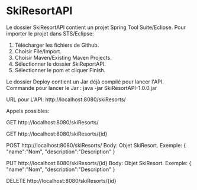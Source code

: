 # SkiResortAPI

Le dossier SkiResortAPI contient un projet Spring Tool Suite/Eclipse.
Pour importer le projet dans STS/Eclipse:

1. Télécharger les fichiers de Github.
2. Choisir File/Import.
3. Choisir Maven/Existing Maven Projects.
4. Sélectionner le dossier SkiReportAPI.
5. Sélectionner le pom et cliquer Finish.

Le dossier Deploy contient un Jar déjà compilé pour lancer l'API. Commande pour lancer le Jar : java -jar SkiResortAPI-1.0.0.jar

URL pour L'API: http://localhost:8080/skiResorts/

Appels possibles:

GET http://localhost:8080/skiResorts/

GET http://localhost:8080/skiResorts/{id}

POST http://localhost:8080/skiResorts/
Body: Objet SkiResort. 
Exemple: 
{
    "name":"Nom",
    "description":"Description"
}

PUT http://localhost:8080/skiResorts/{id}
Body: Objet SkiResort. 
Exemple: 
{
    "name":"Nom",
    "description":"Description"
}

DELETE http://localhost:8080/skiResorts/{id}

